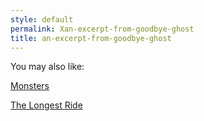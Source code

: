 ```yaml
---
style: default
permalink: Xan-excerpt-from-goodbye-ghost
title: an-excerpt-from-goodbye-ghost
---
```

You may also like:

[Monsters](http://scp-wiki.net/monsters)

[The Longest Ride](http://scp-wiki.net/the-longest-ride)
